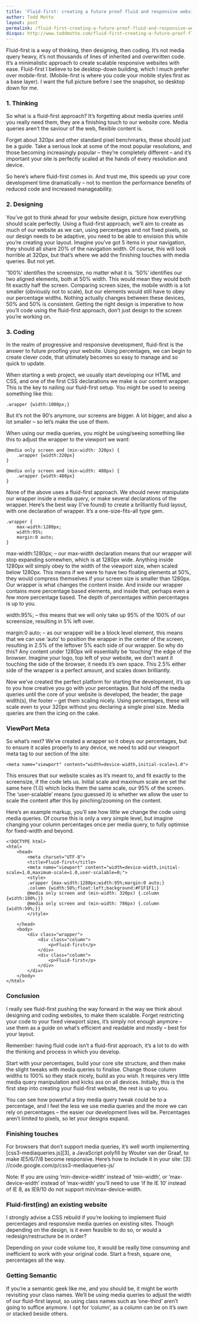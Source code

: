 ```yaml
---
title: 'Fluid-first: creating a future proof fluid and responsive website'
author: Todd Motto
layout: post
permalink: /fluid-first-creating-a-future-proof-fluid-and-responsive-website
disqus: http://www.toddmotto.com/fluid-first-creating-a-future-proof-fluid-and-responsive-website
---
```


Fluid-first is a way of thinking, then designing, then coding. It’s not media query heavy, it’s not thousands of lines of inherited and overwritten code. It’s a minimalistic approach to create scalable responsive websites with ease. Fluid-first I believe to be desktop-down building, which I much prefer over mobile-first. (Mobile-first is where you code your mobile styles first as a base layer). I want the full picture before I see the snapshot, so desktop down for me.

### 1. Thinking

So what is a fluid-first approach? It’s forgetting about media queries until you really need them, they are a finishing touch to our website core. Media queries aren’t the saviour of the web, flexible content is.

Forget about 320px and other standard pixel benchmarks, these should just be a guide. Take a serious look at some of the most popular resolutions, and those becoming increasingly popular – they’re completely different – and it’s important your site is perfectly scaled at the hands of every resolution and device.

So here’s where fluid-first comes in. And trust me, this speeds up your core development time dramatically – not to mention the performance benefits of reduced code and increased manageability.

### 2. Designing

You’ve got to think ahead for your website design, picture how everything should scale perfectly. Using a fluid-first approach, we’ll aim to create as much of our website as we can, using percentages and not fixed pixels, so our design needs to be adaptive, you need to be able to envision this while you’re creating your layout. Imagine you’ve got 5 items in your navigation, they should all share 20% of the navigation width. Of course, this will look horrible at 320px, but that’s where we add the finishing touches with media queries. But not yet.

’100%’ identifies the screensize, no matter what it is. ’50%’ identifies our two aligned elements, both at 50% width. This would mean they would both fit exactly half the screen. Comparing screen sizes, the mobile width is a lot smaller (obviously not to scale), but our elements would still have to obey our percentage widths. Nothing actually changes between these devices, 50% and 50% is consistent. Getting the right design is imperative to how you’ll code using the fluid-first approach, don’t just design to the screen you’re working on.

### 3. Coding

In the realm of progressive and responsive development, fluid-first is the answer to future proofing your website. Using percentages, we can begin to create clever code, that ultimately becomes so easy to manage and so quick to update.

When starting a web project, we usually start developing our HTML and CSS, and one of the first CSS declarations we make is our content wrapper. This is the key to nailing our fluid-first setup. You might be used to seeing something like this:

    .wrapper {width:1000px;}

But it’s not the 90′s anymore, our screens are bigger. A lot bigger, and also a lot smaller – so let’s make the use of them.

When using our media queries, you might be using/seeing something like this to adjust the wrapper to the viewport we want:

    @media only screen and (min-width: 320px) {
    	.wrapper {width:320px}
    }
    
    @media only screen and (min-width: 480px) {
    	.wrapper {width:480px}
    }

None of the above uses a fluid-first approach. We should never manipulate our wrapper inside a media query, or make several declarations of the wrapper. Here’s the best way (I’ve found) to create a brilliantly fluid layout, with one declaration of wrapper. It’s a one-size-fits-all type gem.

    .wrapper {
    	max-width:1280px;
    	width:95%;
    	margin:0 auto;	
    }

max-width:1280px; – our max-width declaration means that our wrapper will stop expanding somewhen, which is at 1280px wide. Anything inside 1280px will simply obey to the width of the viewport size, when scaled below 1280px. This means if we were to have two floating elements at 50%, they would compress themselves if your screen size is smaller than 1280px. Our wrapper is what changes the content inside. And inside our wrapper contains more percentage based elements, and inside that, perhaps even a few more percentage based. The depth of percentages within percentages is up to you.

width:95%; – this means that we will only take up 95% of the 100% of our screensize, resulting in 5% left over.

margin:0 auto; – as our wrapper will be a block level element, this means that we can use ‘auto’ to position the wrapper in the center of the screen, resulting in 2.5% of the leftover 5% each side of our wrapper. So why do this? Any content under 1280px will essentially be ‘touching’ the edge of the browser. Imagine your logo, top left of your website, we don’t want it touching the side of the browser, it needs it’s own space. This 2.5% either side of the wrapper is a perfect amount, and scales down brilliantly.

Now we’ve created the perfect platform for starting the development, it’s up to you how creative you go with your percentages. But hold off the media queries until the core of your website is developed, the header, the page width(s), the footer – get them scaling nicely. Using percentages, these will scale even to your 320px without you declaring a single pixel size. Media queries are then the icing on the cake.

### ViewPort Meta

So what’s next? We’ve created a wrapper so it obeys our percentages, but to ensure it scales properly to any device, we need to add our viewport meta tag to our  section of the site:

    <meta name="viewport" content="width=device-width,initial-scale=1.0">

This ensures that our website scales as it’s meant to, and fit exactly to the screensize, if the code lets us. Initial scale and maximum scale are set the same here (1.0) which locks them the same scale, our 95% of the screen. The ‘user-scalable’ means (you guessed it) is whether we allow the user to scale the content after this by pinching/zooming on the content.

Here’s an example markup, you’ll see how little we change the code using media queries. Of course this is only a very simple level, but imagine changing your column percentages once per media query, to fully optimise for fixed-width and beyond.

    <!DOCTYPE html>
	<html>
		<head>
			<meta charset="UTF-8">
			<title>Fluid-first</title>
			<meta name="viewport" content="width=device-width,initial-scale=1.0,maximum-scale=1.0,user-scalable=0;">
			<style>
			.wrapper {max-width:1280px;width:95%;margin:0 auto;}
			.column {width:50%;float:left;background:#F1F1F1;}
			@media only screen and (min-width: 320px) {.column {width:100%;}}
			@media only screen and (min-width: 786px) {.column {width:50%;}}
			</style>
	
		</head>
		<body>
			<div class="wrapper">
				<div class="column">
					<p>Fluid-first</p>
				</div>
				<div class="column">
					<p>Fluid-first</p>
				</div>
			</div>
		</body>
	</html>

### Conclusion

I really see fluid-first pushing the way forward in the way we think about designing and coding websites, to make them scalable. Forget restricting your code to your fixed viewport sizes, it’s simply not enough anymore – use them as a guide on what’s efficient and readable and mostly – best for your layout.

Remember: having fluid code isn’t a fluid-first approach, it’s a lot to do with the thinking and process in which you develop.

Start with your percentages, build your core site structure, and then make the slight tweaks with media queries to finalise. Change those column widths to 100% so they stack nicely, build as you wish. It requires very little media query manipulation and kicks ass on all devices. Initially, this is the first step into creating your fluid-first website, the rest is up to you.

You can see how powerful a tiny media query tweak could be to a percentage, and I feel the less we use media queries and the more we can rely on percentages – the easier our development lives will be. Percentages aren’t limited to pixels, so let your designs expand.

### Finishing touches

For browsers that don’t support media queries, it’s well worth implementing [css3-mediaqueries.js][3], a JavaScript polyfill by Wouter van der Graaf, to make IE5/6/7/8 become responsive. Here’s how to include it in your site: 
[3]: //code.google.com/p/css3-mediaqueries-js/
    <!--[if lte IE 8]><script src="js/mediaqueries.min.js"></script><![endif]-->

Note: If you are using ‘min-device-width’ instead of ‘min-width’, or ‘max-device-width’ instead of ‘max-width’ you’ll need to use ‘if lte IE 10′ instead of IE 8, as IE9/10 do not support min/max-device-width.

### Fluid-first(ing) an existing website

I strongly advise a CSS rebuild if you’re looking to implement fluid percentages and responsive media queries on existing sites. Though depending on the design, is it even feasible to do so, or would a redesign/restructure be in order?

Depending on your code volume too, it would be really time consuming and inefficient to work with your original code. Start a fresh, square one, percentages all the way.

### Getting Semantic

If you’re a semantic geek like me, and you should be, it might be worth revisiting your class names. We’ll be using media queries to adjust the width of our fluid-first layout, so using class names such as ‘one-third’ aren’t going to suffice anymore. I opt for ‘column’, as a column can be on it’s own or stacked beside others.